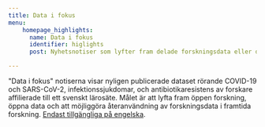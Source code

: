 ```yaml
---
title: Data i fokus
menu:
    homepage_highlights:
      name: Data i fokus
      identifier: higlights
      post: Nyhetsnotiser som lyfter fram delade forskningsdata eller data återanvändning. <a href="/highlights/">Endast tillgängliga på engelska <i class="bi bi-arrow-right-circle-fill"></i></a>

---
```

"Data i fokus" notiserna  visar nyligen publicerade dataset rörande COVID-19 och SARS-CoV-2, infektionssjukdomar, och antibiotikaresistens av forskare affilierade till ett svenskt lärosäte. Målet är att lyfta fram öppen forskning, öppna data och att möjliggöra återanvändning av forskningsdata i  framtida forskning. <a href="/highlights/">Endast tillgängliga på engelska</a>.
